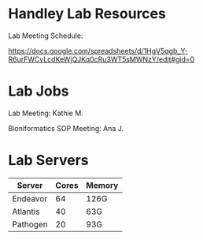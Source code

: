 # Handley Lab Resources

Lab Meeting Schedule:

https://docs.google.com/spreadsheets/d/1HgV5qgb_Y-R6urFWCvLcdKeWjQJKq0cRu3WT5sMWNzY/edit#gid=0

# Lab Jobs

Lab Meeting: Kathie M.

Bioniformatics SOP Meeting: Ana J.

# Lab Servers  
| Server | Cores |  Memory  |  
| --- | --- | --- |  
| Endeavor | 64 | 126G |  
| Atlantis | 40 |  63G |  
| Pathogen | 20 |  93G |  
